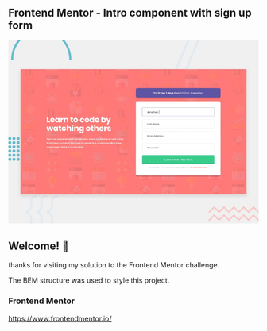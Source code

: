 





## Frontend Mentor - Intro component with sign up form

![Design preview for the Intro component with sign up form coding challenge](./design/desktop-preview.jpg)

## Welcome! 👋
thanks for visiting my solution to the Frontend Mentor challenge. 

The BEM structure was used to style this project.

### Frontend Mentor
https://www.frontendmentor.io/

